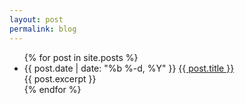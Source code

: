 ```yaml
---
layout: post
permalink: blog
---
```


<ul class="posts">
  {% for post in site.posts %}
  <br>
    <li><span class = "post-date">
      <time>{{ post.date | date: "%b %-d, %Y" }}</time></span>
        <a class= "post-link" href="{{ post.url | prepend: site.baseurl }}">{{ post.title }}</a>
      <br>
      {{  post.excerpt  }}
    </li>
  {% endfor %}
</ul>
